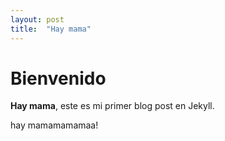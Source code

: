 ```yaml
---
layout: post
title:  "Hay mama"
---
```


# Bienvenido

**Hay mama**, este es mi primer blog post en Jekyll.

hay mamamamamaa!
